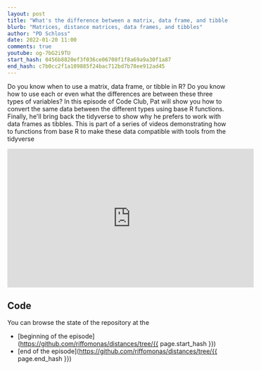 ```yaml
---
layout: post
title: "What's the difference between a matrix, data frame, and tibble in R? (CC180)"
blurb: "Matrices, distance matrices, data frames, and tibbles"
author: "PD Schloss"
date: 2022-01-20 11:00
comments: true
youtube: og-7bG2i9TU
start_hash: 0456b8820ef3f036ce06708f1f8a69a9a30f1a87
end_hash: c7b0cc2f1a109885f24bac712bd7b78ee912ad45
---
```


Do you know when to use a matrix, data frame, or tibble in R? Do you know how to use each or even what the differences are between these three types of variables? In this episode of Code Club, Pat will show you how to convert the same data between the different types using base R functions. Finally, he'll bring back the tidyverse to show why he prefers to work with data frames as tibbles. This is part of a series of videos demonstrating how to functions from base R to make these data compatible with tools from the tidyverse


<iframe style="margin: 0 auto;display:block;" width="560" height="315" src="https://www.youtube.com/embed/{{ page.youtube }}" frameborder="0" allow="accelerometer; autoplay; encrypted-media; gyroscope; picture-in-picture" allowfullscreen></iframe>


## Code

You can browse the state of the repository at the
* [beginning of the episode](https://github.com/riffomonas/distances/tree/{{ page.start_hash }})
* [end of the episode](https://github.com/riffomonas/distances/tree/{{ page.end_hash }})
